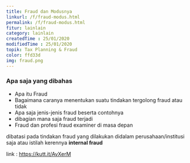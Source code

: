 ```yaml
---
title: Fraud dan Modusnya
linkurl: /f/fraud-modus.html
permalink: /f/fraud-modus.html
fitur: lainlain
category: lainlain
createdTime : 25/01/2020
modifiedTime : 25/01/2020
topik: Tax Planning & Fraud
color: ffd33d
img: fraud.png
---
```

### Apa saja yang dibahas
- Apa itu Fraud
- Bagaimana caranya menentukan suatu tindakan tergolong fraud atau tidak
- Apa saja jenis-jenis fraud beserta contohnya
- dibagian mana saja fraud terjadi
- Fraud dan profesi fraud examiner di masa depan

dibatasi pada tindakan fraud yang dilakukan didalam perusahaan/institusi saja atau istilah kerennya __internal fraud__

link : https://kutt.it/AvXerM
